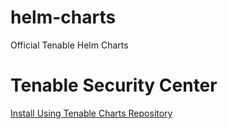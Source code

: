 # helm-charts

Official Tenable Helm Charts

# Tenable Security Center

[Install Using Tenable Charts Repository](https://docs.tenable.com/early-access/container-deployments/Content/security-center-in-kubernetes-install.htm)